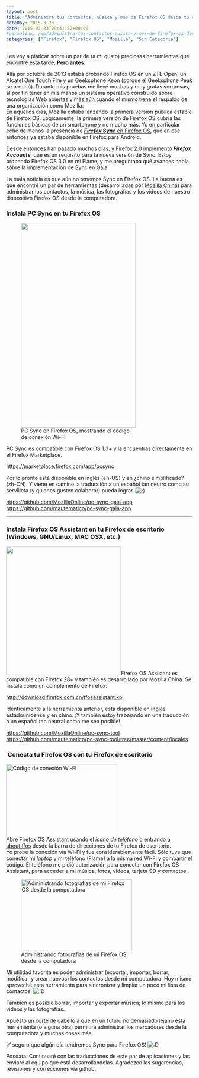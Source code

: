 ```yaml
---
layout: post
title: "Administra tus contactos, música y más de Firefox OS desde tu computadora"
dateDay: 2015-3-23
date: 2015-03-23T09:41:52+00:00
#permalink: /wp/administra-tus-contactos-musica-y-mas-de-firefox-os-desde-tu-computadora.html
categories: ["Firefox", "Firefox OS", "Mozilla", "Sin Categoria"]
---
```


<p>Les voy a platicar sobre un par de (a mi gusto) preciosas herramientas que encontré esta tarde. <strong>Pero antes</strong>:</p>
<p>Allá por octubre de 2013 estaba probando Firefox OS en un ZTE Open, un Alcatel One Touch Fire y un Geeksphone Keon (porque el Geeksphone Peak se arruinó). Durante mis pruebas me llevé muchas y muy gratas sorpresas, al por fin tener en mis manos un sistema operativo construido sobre tecnologías Web abiertas y más aún cuando el mismo tiene el respaldo de una organización como Mozilla.<br />
En aquellos días, Mozilla estaba lanzando la primera versión pública estable de Firefox OS. Lógicamente, la primera versión de Firefox OS cubría las funciones básicas de un smartphone y no mucho más. Yo en particular eché de menos la presencia de <a href="https://support.mozilla.org/es/questions/966944"><strong><em>Firefox Sync</em></strong> en Firefox OS</a>, que en ese entonces ya estaba disponible en Firefox para Android.</p>
<p>Desde entonces han pasado muchos días, y Firefox 2.0 implementó <em><strong>Firefox Accounts</strong></em>, que es un requisito para la nueva versión de Sync. Estoy probando Firefox OS 3.0 en mi Flame, y me preguntaba qué avances había sobre la implementación de Sync en Gaia.</p>
<p>La mala noticia es que aún no tenemos Sync en Firefox OS. La buena es que encontré un par de herramientas (desarrolladas por <a title="Firefox China Edition" href="http://www.firefox.com.cn/" target="_blank">Mozilla China</a>) para administrar los contactos, la música, las fotografías y los videos de nuestro dispositivo Firefox OS desde la computadora.</p>
<h3 id="instala-pcsync">Instala PC Sync en tu Firefox OS</h3>
<figure style="width: 310px;" class="wp-caption alignleft"><a href="https://marketplace.firefox.com/app/pcsync"><img class="" src="https://marketplace.cdn.mozilla.net/img/uploads/previews/full/157/157759.png?modified=1416537361" alt="" width="310" height="551" /></a><figcaption class="wp-caption-text">PC Sync en Firefox OS, mostrando el código de conexión Wi-Fi</figcaption></figure>
<p>PC Sync es compatible con Firefox OS 1.3+ y la encuentras directamente en el Firefox Marketplace.</p>
<p><a title="Firefox OS - Sync PC" href="https://marketplace.firefox.com/app/pcsync" target="_blank">https://marketplace.firefox.com/app/pcsync</a></p>
<p>Por lo pronto está disponible en inglés (en-US) y en ¿chino simplificado? (zh-CN). Y viene en camino la traducción a un español tan neutro como su servilleta (y quienes gusten colaborar) pueda lograr. <img src="http://blog.mautematico.com/wp-includes/images/smilies/icon_wink.gif" alt=";)" class="wp-smiley" /></p>
<p><a title="Código en GitHub de PC Sync para Firefox OS" href="https://github.com/MozillaOnline/pc-sync-gaia-app" target="_blank">https://github.com/MozillaOnline/pc-sync-gaia-app</a><br />
<a title="Mi Fork del proyecto, donde estoy trabajando en la traducción al español y, si me animo, en otras cosas." href="%20https://github.com/mautematico/pc-sync-gaia-app" target="_blank"> https://github.com/mautematico/pc-sync-gaia-app</a></p>
<hr />
<h3>Instala Firefox OS Assistant en tu Firefox de escritorio (Windows, GNU/Linux, MAC OSX, etc.)</h3>
<p><a href="http://blog.mautematico.com/wp-content/uploads/2015/03/Captura-de-pantalla-de-2015-03-22-183518.png"><img class=" wp-image-1052  alignright" src="http://blog.mautematico.com/wp-content/uploads/2015/03/Captura-de-pantalla-de-2015-03-22-183518.png" alt="" width="310" height="346" /></a>Firefox OS Assistant es compatible con Firefox 28+ y también es desarrollado por Mozilla China. Se instala como un complemento de Firefox:</p>
<p><a title="Firefox OS Assistant, para instalar en Firefox Desktop" href="http://download.firefox.com.cn/ffosassistant.xpi" target="_blank">http://download.firefox.com.cn/ffosassistant.xpi</a></p>
<p>Idénticamente a la herramienta anterior, está disponible en inglés estadounidense y en chino. ¡Y también estoy trabajando en una traducción a un español tan neutral como me sea posible!</p>
<p><a href="https://github.com/MozillaOnline/pc-sync-tool" target="_blank">https://github.com/MozillaOnline/pc-sync-tool</a><br />
<a href="https://github.com/mautematico/pc-sync-tool/tree/master/content/locales" target="_blank">https://github.com/mautematico/pc-sync-tool/tree/master/content/locales</a></p>
<h3> Conecta tu Firefox OS con tu Firefox de escritorio</h3>
<p><a href="http://blog.mautematico.com/wp-content/uploads/2015/03/Captura-el-2015-03-22-a-las-18.15.12.png"><img class="  wp-image-1053 alignleft" src="http://blog.mautematico.com/wp-content/uploads/2015/03/Captura-el-2015-03-22-a-las-18.15.12-300x194.png" alt="Código de conexión Wi-Fi" width="300" height="194" /></a><br />
Abre Firefox OS Assistant usando el <em>icono de teléfono</em> o entrando a <a href="about:ffos" target="_blank">about:ffos</a> desde la barra de direcciones de tu Firefox de escritorio.<br />
Yo probé la conexión vía Wi-Fi y fue considerablemente fácil. Sólo tuve que conectar mi <em>laptop</em> y mi teléfono (Flame) a la misma red Wi-Fi y compartir el código. El teléfono me pidió autorización para conectar con Firefox OS Assistant, para acceder a mi música, fotos, videos, tarjeta SD y contactos.</p>
<figure id="attachment_1049" style="width: 300px;" class="wp-caption alignright"><a href="http://blog.mautematico.com/wp-content/uploads/2015/03/Captura-el-2015-03-22-a-las-18.23.47.png"><img class="size-medium wp-image-1049" src="http://blog.mautematico.com/wp-content/uploads/2015/03/Captura-el-2015-03-22-a-las-18.23.47-300x194.png" alt="Administrando fotografías de mi Firefox OS desde la computadora" width="300" height="194" /></a><figcaption class="wp-caption-text">Administrando fotografías de mi Firefox OS desde la computadora</figcaption></figure>
<p>Mi utilidad favorita es poder administrar (exportar, importar, borrar, modificar y crear nuevos) los contactos desde mi computadora. Hoy mismo aproveché esta herramienta para sincronizar y limpiar un poco mi lista de contactos. <img src="http://blog.mautematico.com/wp-includes/images/smilies/icon_biggrin.gif" alt=":D" class="wp-smiley" /></p>
<p>También es posible borrar, importar y exportar música; lo mismo para los videos y las fotografías.</p>
<p>Apuesto un corte de cabello a que en un futuro no demasiado lejano esta herramienta (o alguna otra) permitirá administrar los marcadores desde la computadora y muchas cosas más.</p>
<p>¡Y seguro que algún día tendremos Sync para Firefox OS! <img src="http://blog.mautematico.com/wp-includes/images/smilies/icon_biggrin.gif" alt=":D" class="wp-smiley" /></p>
<p>Posdata: Continuaré con las traducciones de este par de aplicaciones y las enviaré al equipo que está desarrollándolas. Agradezco las sugerencias, revisiones y correcciones vía github.</p>
